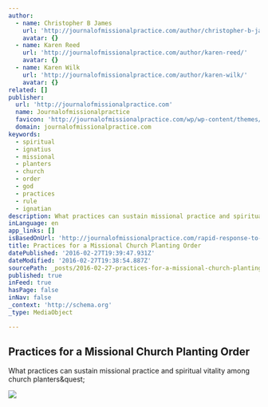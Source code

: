 ```yaml
---
author:
  - name: Christopher B James
    url: 'http://journalofmissionalpractice.com/author/christopher-b-james/'
    avatar: {}
  - name: Karen Reed
    url: 'http://journalofmissionalpractice.com/author/karen-reed/'
    avatar: {}
  - name: Karen Wilk
    url: 'http://journalofmissionalpractice.com/author/karen-wilk/'
    avatar: {}
related: []
publisher:
  url: 'http://journalofmissionalpractice.com'
  name: Journalofmissionalpractice
  favicon: 'http://journalofmissionalpractice.com/wp/wp-content/themes/fp_letour-child/favicon.ico'
  domain: journalofmissionalpractice.com
keywords:
  - spiritual
  - ignatius
  - missional
  - planters
  - church
  - order
  - god
  - practices
  - rule
  - ignatian
description: What practices can sustain missional practice and spiritual vitality among church planters?
inLanguage: en
app_links: []
isBasedOnUrl: 'http://journalofmissionalpractice.com/rapid-response-to-practices-for-a-missional-church-planting-order-by-christopher-b-james/'
title: Practices for a Missional Church Planting Order
datePublished: '2016-02-27T19:39:47.931Z'
dateModified: '2016-02-27T19:38:54.887Z'
sourcePath: _posts/2016-02-27-practices-for-a-missional-church-planting-order.md
published: true
inFeed: true
hasPage: false
inNav: false
_context: 'http://schema.org'
_type: MediaObject

---
```

<article style=""><h1>Practices for a Missional Church Planting Order</h1><p>What practices can sustain missional practice and spiritual vitality among church planters&amp;quest;</p><img src="http://journalofmissionalpractice.com/wp/wp-content/uploads/2013/10/Iss3-church-planting-order--720x380.jpg" /></article>